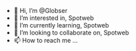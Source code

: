 - 👋 Hi, I’m @Globser
- 👀 I’m interested in, Spotweb
- 🌱 I’m currently learning, Spotweb
- 💞️ I’m looking to collaborate on, Spotweb
- 📫 How to reach me ...

<!---
Globser/Globser is a ✨ special ✨ repository because its `README.md` (this file) appears on your GitHub profile.
You can click the Preview link to take a look at your changes.
--->


